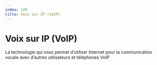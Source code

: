 ```yaml
---
index: 128
title: Voix sur IP (VoIP)
---
```

# Voix sur IP (VoIP)

La technologie qui vous permet d’utiliser Internet pour la communication vocale avec d’autres utilisateurs et téléphones VoIP